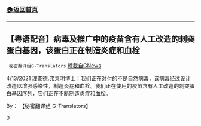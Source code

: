 ###  [:house:返回首頁](https://github.com/ourhimalayas/txt)
---

## 【粤语配音】病毒及推广中的疫苗含有人工改造的刺突蛋白基因，该蛋白正在制造炎症和血栓
` 秘密翻译组G-Translators` [轉載自GNews](https://gnews.org/zh-hans/1126931/)

4/13/2021 理查德.弗莱明博士：我们正在对付的不是自然病毒，该病毒经过设计改造以增强感染性，制造炎症和血栓。我们正在使用的疫苗含有人工改造的刺突蛋白基因序列，它们正在不断制造炎症和血栓。

By： 【秘密翻译组 G-Translators】

0
